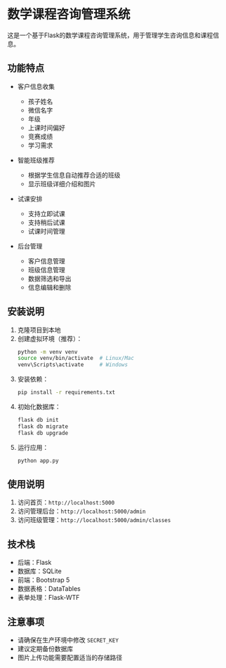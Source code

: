 # 数学课程咨询管理系统

这是一个基于Flask的数学课程咨询管理系统，用于管理学生咨询信息和课程信息。

## 功能特点

- 客户信息收集
  - 孩子姓名
  - 微信名字
  - 年级
  - 上课时间偏好
  - 竞赛成绩
  - 学习需求

- 智能班级推荐
  - 根据学生信息自动推荐合适的班级
  - 显示班级详细介绍和图片

- 试课安排
  - 支持立即试课
  - 支持稍后试课
  - 试课时间管理

- 后台管理
  - 客户信息管理
  - 班级信息管理
  - 数据筛选和导出
  - 信息编辑和删除

## 安装说明

1. 克隆项目到本地
2. 创建虚拟环境（推荐）：
   ```bash
   python -m venv venv
   source venv/bin/activate  # Linux/Mac
   venv\Scripts\activate     # Windows
   ```
3. 安装依赖：
   ```bash
   pip install -r requirements.txt
   ```
4. 初始化数据库：
   ```bash
   flask db init
   flask db migrate
   flask db upgrade
   ```
5. 运行应用：
   ```bash
   python app.py
   ```

## 使用说明

1. 访问首页：`http://localhost:5000`
2. 访问管理后台：`http://localhost:5000/admin`
3. 访问班级管理：`http://localhost:5000/admin/classes`

## 技术栈

- 后端：Flask
- 数据库：SQLite
- 前端：Bootstrap 5
- 数据表格：DataTables
- 表单处理：Flask-WTF

## 注意事项

- 请确保在生产环境中修改 `SECRET_KEY`
- 建议定期备份数据库
- 图片上传功能需要配置适当的存储路径 